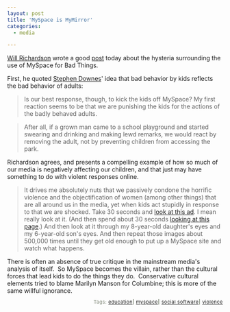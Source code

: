 ```yaml
---
layout: post
title: 'MySpace is MyMirror'
categories:
  - media

---
```


<a href="http://www.weblogg-ed.com">Will Richardson</a> wrote a good <a href="http://weblogg-ed.com/2006/adults-and-myspace/">post</a> today about the hysteria surrounding the use of MySpace for Bad Things.

First, he quoted <a href="http://www.downes.ca/">Stephen Downes</a>' idea that bad behavior by kids reflects the bad behavior of adults:
<blockquote>Is our best response, though, to kick the kids off MySpace? My first reaction seems to be that we are punishing the kids for the actions of the badly behaved adults.</blockquote><blockquote>After all, if a grown man came to a school playground and started swearing and drinking and making lewd remarks, we would react by removing the adult, not by preventing children from accessing the park.</blockquote>Richardson agrees, and presents a compelling example of how so much of our media is negatively affecting our children, and that just may have something to do with violent responses online.

<blockquote>It drives me absolutely nuts that we passively condone the horrific violence and the objectification of women (among other things) that are all around us in the media, yet when kids act stupidly in response to that we are shocked. Take 30 seconds and <a href="http://camy.org/gallery/display.php?GalleryID=77" target="_blank">look at this ad</a>. I mean really look at it. (And then spend about 30 seconds <a href="http://profile.myspace.com/index.cfm?fuseaction=user.viewprofile&#038;friendid=16524913" target="_blank">looking at this page</a>.) And then look at it through my 8-year-old daughter's eyes and my 6-year-old son's eyes. And then repeat those images about 500,000 times until they get old enough to put up a MySpace site and watch what happens.</blockquote>There is often an absence of true critique in the mainstream media's analysis of itself.  So MySpace becomes the villain, rather than the cultural forces that lead kids to do the things they do.  Conservative cultural elements tried to blame Marilyn Manson for Columbine; this is more of the same willful ignorance. 

<!-- technorati tags start --><p style="text-align:right;font-size:11px;letter-spacing:.05em;color:#808979;">Tags: <a href="http://www.technorati.com/tag/education" rel="tag">education</a><strong>|</strong> <a href="http://www.technorati.com/tag/myspace" rel="tag">myspace</a><strong>|</strong> <a href="http://www.technorati.com/tag/social software" rel="tag">social software</a><strong>|</strong> <a href="http://www.technorati.com/tag/violence" rel="tag">violence</a></p><!-- technorati tags end -->
